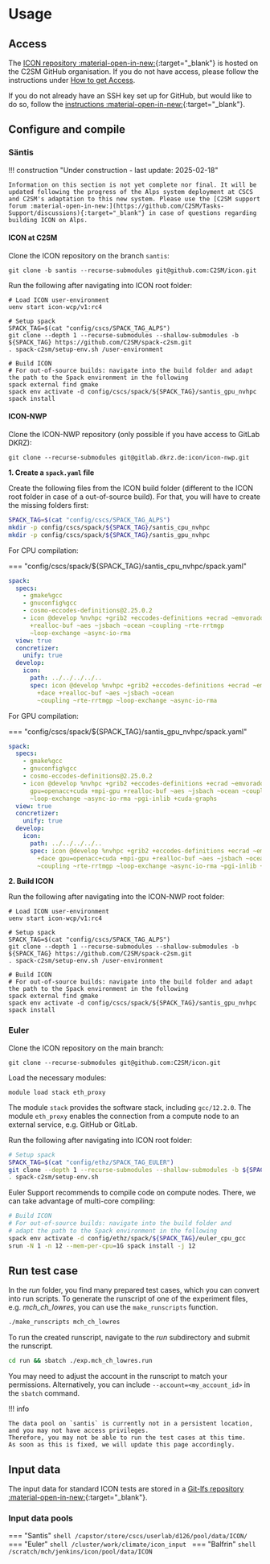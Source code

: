 # Usage

## Access

The [ICON repository :material-open-in-new:](https://github.com/C2SM/icon){:target="_blank"} is hosted on the C2SM GitHub organisation. If you do not have access, please follow the instructions under [How to get Access](../../about/index.md#how-to-get-access).

  If you do not already have an SSH key set up for GitHub, but would like to do so, follow the [instructions :material-open-in-new:](https://docs.github.com/en/authentication/connecting-to-github-with-ssh/generating-a-new-ssh-key-and-adding-it-to-the-ssh-agent){:target="_blank"}.
    
## Configure and compile

### Säntis

!!! construction "Under construction - last update: 2025-02-18"

    Information on this section is not yet complete nor final. It will be updated following the progress of the Alps system deployment at CSCS and C2SM's adaptation to this new system. Please use the [C2SM support forum :material-open-in-new:](https://github.com/C2SM/Tasks-Support/discussions){:target="_blank"} in case of questions regarding building ICON on Alps.

#### ICON at C2SM

Clone the ICON repository on the branch `santis`:
```console
git clone -b santis --recurse-submodules git@github.com:C2SM/icon.git
```

Run the following after navigating into ICON root folder:
```console
# Load ICON user-environment 
uenv start icon-wcp/v1:rc4

# Setup spack
SPACK_TAG=$(cat "config/cscs/SPACK_TAG_ALPS")
git clone --depth 1 --recurse-submodules --shallow-submodules -b ${SPACK_TAG} https://github.com/C2SM/spack-c2sm.git
. spack-c2sm/setup-env.sh /user-environment

# Build ICON
# For out-of-source builds: navigate into the build folder and adapt the path to the Spack environment in the following
spack external find gmake
spack env activate -d config/cscs/spack/${SPACK_TAG}/santis_gpu_nvhpc
spack install
```

#### ICON-NWP

Clone the ICON-NWP repository (only possible if you have access to GitLab DKRZ):
```console
git clone --recurse-submodules git@gitlab.dkrz.de:icon/icon-nwp.git
```

**1. Create a `spack.yaml` file**

Create the following files from the ICON build folder (different to the ICON root folder in case of a out-of-source build). For that, you will have to create the missing folders first:
```bash
SPACK_TAG=$(cat "config/cscs/SPACK_TAG_ALPS")
mkdir -p config/cscs/spack/${SPACK_TAG}/santis_cpu_nvhpc
mkdir -p config/cscs/spack/${SPACK_TAG}/santis_gpu_nvhpc
```

For CPU compilation:

=== "config/cscs/spack/${SPACK_TAG}/santis_cpu_nvhpc/spack.yaml"

  ```yaml
  spack:
    specs:
      - gmake%gcc
      - gnuconfig%gcc
      - cosmo-eccodes-definitions@2.25.0.2
      - icon @develop %nvhpc +grib2 +eccodes-definitions +ecrad ~emvorado +art +dace
        +realloc-buf ~aes ~jsbach ~ocean ~coupling ~rte-rrtmgp
        ~loop-exchange ~async-io-rma
    view: true
    concretizer:
      unify: true
    develop:
      icon:
        path: ../../../../..
        spec: icon @develop %nvhpc +grib2 +eccodes-definitions +ecrad ~emvorado +art
          +dace +realloc-buf ~aes ~jsbach ~ocean
          ~coupling ~rte-rrtmgp ~loop-exchange ~async-io-rma
  ```

For GPU compilation:

=== "config/cscs/spack/${SPACK_TAG}/santis_gpu_nvhpc/spack.yaml"

  ```yaml
  spack:
    specs:
      - gmake%gcc
      - gnuconfig%gcc
      - cosmo-eccodes-definitions@2.25.0.2
      - icon @develop %nvhpc +grib2 +eccodes-definitions +ecrad ~emvorado +art +dace
        gpu=openacc+cuda +mpi-gpu +realloc-buf ~aes ~jsbach ~ocean ~coupling ~rte-rrtmgp
        ~loop-exchange ~async-io-rma ~pgi-inlib +cuda-graphs
    view: true
    concretizer:
      unify: true
    develop:
      icon:
        path: ../../../../..
        spec: icon @develop %nvhpc +grib2 +eccodes-definitions +ecrad ~emvorado +art
          +dace gpu=openacc+cuda +mpi-gpu +realloc-buf ~aes ~jsbach ~ocean
          ~coupling ~rte-rrtmgp ~loop-exchange ~async-io-rma ~pgi-inlib +cuda-graphs
  ```

**2. Build ICON**

Run the following after navigating into the ICON-NWP root folder:
```console
# Load ICON user-environment
uenv start icon-wcp/v1:rc4

# Setup spack
SPACK_TAG=$(cat "config/cscs/SPACK_TAG_ALPS")
git clone --depth 1 --recurse-submodules --shallow-submodules -b ${SPACK_TAG} https://github.com/C2SM/spack-c2sm.git
. spack-c2sm/setup-env.sh /user-environment

# Build ICON
# For out-of-source builds: navigate into the build folder and adapt the path to the Spack environment in the following
spack external find gmake
spack env activate -d config/cscs/spack/${SPACK_TAG}/santis_gpu_nvhpc
spack install
```

### Euler

Clone the ICON repository on the main branch:

```console
git clone --recurse-submodules git@github.com:C2SM/icon.git
```

Load the necessary modules:

```console
module load stack eth_proxy
```

The module `stack` provides the software stack, including `gcc/12.2.0`.
The module `eth_proxy` enables the connection from a compute node to an external service, e.g. GitHub or GitLab.

Run the following after navigating into ICON root folder:

```bash
# Setup spack
SPACK_TAG=$(cat "config/ethz/SPACK_TAG_EULER")
git clone --depth 1 --recurse-submodules --shallow-submodules -b ${SPACK_TAG} https://github.com/C2SM/spack-c2sm.git
. spack-c2sm/setup-env.sh
```

Euler Support recommends to compile code on compute nodes. There,
we can take advantage of multi-core compiling:

```bash
# Build ICON
# For out-of-source builds: navigate into the build folder and 
# adapt the path to the Spack environment in the following
spack env activate -d config/ethz/spack/${SPACK_TAG}/euler_cpu_gcc
srun -N 1 -n 12 --mem-per-cpu=1G spack install -j 12
```


## Run test case
In the *run* folder, you find many prepared test cases, which you can convert into run scripts. To generate the runscript of one of the experiment files, e.g. *mch_ch_lowres*, you can use the `make_runscripts` function.

```bash
./make_runscripts mch_ch_lowres
```

To run the created runscript, navigate to the *run* subdirectory and submit the runscript.

```bash
cd run && sbatch ./exp.mch_ch_lowres.run
```
You may need to adjust the account in the runscript to match your permissions. Alternatively, you can include `--account=<my_account_id>` in the `sbatch` command.

!!! info

    The data pool on `santis` is currently not in a persistent location, and you may not have access privileges.
    Therefore, you may not be able to run the test cases at this time.
    As soon as this is fixed, we will update this page accordingly.

## Input data

The input data for standard ICON tests are stored in a [Git-lfs repository :material-open-in-new:](https://gitlab.dkrz.de/icon/testing-input-data){:target="_blank"}.

### Input data pools

=== "Santis"
    ```shell
    /capstor/store/cscs/userlab/d126/pool/data/ICON/
    ```  
=== "Euler"
    ```shell
    /cluster/work/climate/icon_input
    ```
=== "Balfrin"
    ```shell
    /scratch/mch/jenkins/icon/pool/data/ICON
    ```